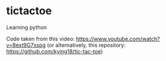 # tictactoe
Learning python

Code taken from this video: https://www.youtube.com/watch?v=8ext9G7xspg (or alternatively, this repository: https://github.com/kying18/tic-tac-toe)
